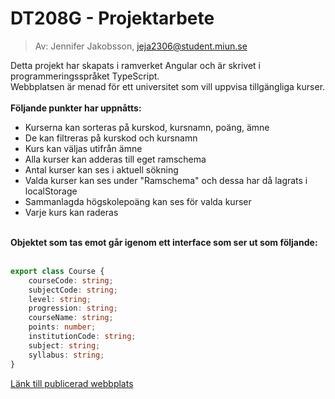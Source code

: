 # DT208G - Projektarbete
> Av: Jennifer Jakobsson, jeja2306@student.miun.se

Detta projekt har skapats i ramverket Angular och är skrivet i programmeringsspråket TypeScript. 
<br>
Webbplatsen är menad för ett universitet som vill uppvisa tillgängliga kurser. 
<br>
<br>
<b>Följande punkter har uppnåtts:</b>

- Kurserna kan sorteras på kurskod, kursnamn, poäng, ämne
- De kan filtreras på kurskod och kursnamn
- Kurs kan väljas utifrån ämne
- Alla kurser kan adderas till eget ramschema
- Antal kurser kan ses i aktuell sökning
- Valda kurser kan ses under "Ramschema" och dessa har då lagrats i localStorage
- Sammanlagda högskolepoäng kan ses för valda kurser
- Varje kurs kan raderas

<br>
<b>Objektet som tas emot går igenom ett interface som ser ut som följande:</b> 
<br>
<br>

``` typescript
export class Course {
    courseCode: string;
    subjectCode: string;
    level: string;
    progression: string;
    courseName: string;
    points: number;
    institutionCode: string;
    subject: string;
    syllabus: string;
}
```

 [Länk till publicerad webbplats](#)
